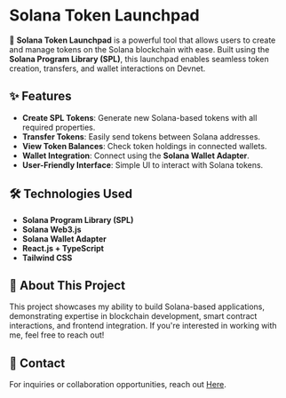 # Solana Token Launchpad

🚀 **Solana Token Launchpad** is a powerful tool that allows users to create and manage tokens on the Solana blockchain with ease. Built using the **Solana Program Library (SPL)**, this launchpad enables seamless token creation, transfers, and wallet interactions on Devnet.

## ✨ Features

- **Create SPL Tokens**: Generate new Solana-based tokens with all required properties.
- **Transfer Tokens**: Easily send tokens between Solana addresses.
- **View Token Balances**: Check token holdings in connected wallets.
- **Wallet Integration**: Connect using the **Solana Wallet Adapter**.
- **User-Friendly Interface**: Simple UI to interact with Solana tokens.

## 🛠️ Technologies Used

- **Solana Program Library (SPL)**
- **Solana Web3.js**
- **Solana Wallet Adapter**
- **React.js + TypeScript**
- **Tailwind CSS**

## 🌟 About This Project
This project showcases my ability to build Solana-based applications, demonstrating expertise in blockchain development, smart contract interactions, and frontend integration. If you're interested in working with me, feel free to reach out!

## 📩 Contact
For inquiries or collaboration opportunities, reach out [Here](https://linktr.ee/rohanBuilds).

